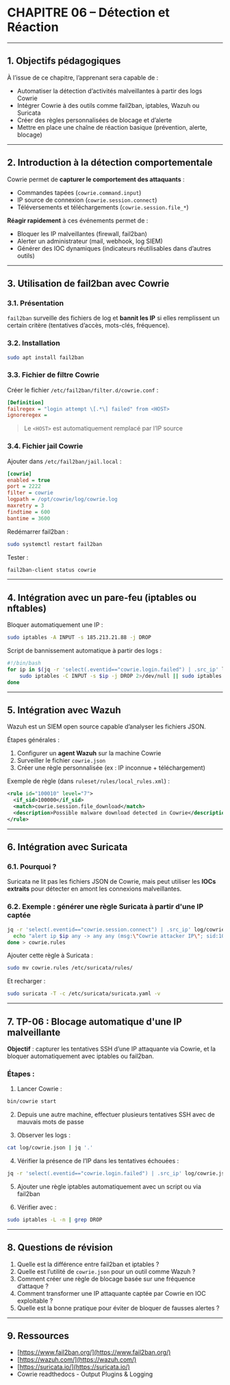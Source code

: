 # CHAPITRE 06 – Détection et Réaction

---

## 1. Objectifs pédagogiques

À l’issue de ce chapitre, l’apprenant sera capable de :

* Automatiser la détection d’activités malveillantes à partir des logs Cowrie
* Intégrer Cowrie à des outils comme fail2ban, iptables, Wazuh ou Suricata
* Créer des règles personnalisées de blocage et d’alerte
* Mettre en place une chaîne de réaction basique (prévention, alerte, blocage)

---

## 2. Introduction à la détection comportementale

Cowrie permet de **capturer le comportement des attaquants** :

* Commandes tapées (`cowrie.command.input`)
* IP source de connexion (`cowrie.session.connect`)
* Téléversements et téléchargements (`cowrie.session.file_*`)

**Réagir rapidement** à ces événements permet de :

* Bloquer les IP malveillantes (firewall, fail2ban)
* Alerter un administrateur (mail, webhook, log SIEM)
* Générer des IOC dynamiques (indicateurs réutilisables dans d’autres outils)

---

## 3. Utilisation de fail2ban avec Cowrie

### 3.1. Présentation

`fail2ban` surveille des fichiers de log et **bannit les IP** si elles remplissent un certain critère (tentatives d’accès, mots-clés, fréquence).

### 3.2. Installation

```bash
sudo apt install fail2ban
```

### 3.3. Fichier de filtre Cowrie

Créer le fichier `/etc/fail2ban/filter.d/cowrie.conf` :

```ini
[Definition]
failregex = "login attempt \[.*\] failed" from <HOST>
ignoreregex =
```

> Le `<HOST>` est automatiquement remplacé par l’IP source

### 3.4. Fichier jail Cowrie

Ajouter dans `/etc/fail2ban/jail.local` :

```ini
[cowrie]
enabled = true
port = 2222
filter = cowrie
logpath = /opt/cowrie/log/cowrie.log
maxretry = 3
findtime = 600
bantime = 3600
```

Redémarrer fail2ban :

```bash
sudo systemctl restart fail2ban
```

Tester :

```bash
fail2ban-client status cowrie
```

---

## 4. Intégration avec un pare-feu (iptables ou nftables)

Bloquer automatiquement une IP :

```bash
sudo iptables -A INPUT -s 185.213.21.88 -j DROP
```

Script de bannissement automatique à partir des logs :

```bash
#!/bin/bash
for ip in $(jq -r 'select(.eventid=="cowrie.login.failed") | .src_ip' log/cowrie.json | sort | uniq -c | awk '$1 > 5 {print $2}'); do
    sudo iptables -C INPUT -s $ip -j DROP 2>/dev/null || sudo iptables -A INPUT -s $ip -j DROP
done
```

---

## 5. Intégration avec Wazuh

Wazuh est un SIEM open source capable d’analyser les fichiers JSON.

Étapes générales :

1. Configurer un **agent Wazuh** sur la machine Cowrie
2. Surveiller le fichier `cowrie.json`
3. Créer une règle personnalisée (ex : IP inconnue + téléchargement)

Exemple de règle (dans `ruleset/rules/local_rules.xml`) :

```xml
<rule id="100010" level="7">
  <if_sid>100000</if_sid>
  <match>cowrie.session.file_download</match>
  <description>Possible malware download detected in Cowrie</description>
</rule>
```

---

## 6. Intégration avec Suricata

### 6.1. Pourquoi ?

Suricata ne lit pas les fichiers JSON de Cowrie, mais peut utiliser les **IOCs extraits** pour détecter en amont les connexions malveillantes.

### 6.2. Exemple : générer une règle Suricata à partir d'une IP captée

```bash
jq -r 'select(.eventid=="cowrie.session.connect") | .src_ip' log/cowrie.json | sort | uniq | while read ip; do
  echo "alert ip $ip any -> any any (msg:\"Cowrie attacker IP\"; sid:1000001; rev:1;)"
done > cowrie.rules
```

Ajouter cette règle à Suricata :

```bash
sudo mv cowrie.rules /etc/suricata/rules/
```

Et recharger :

```bash
sudo suricata -T -c /etc/suricata/suricata.yaml -v
```

---

## 7. TP-06 : Blocage automatique d'une IP malveillante

**Objectif** : capturer les tentatives SSH d’une IP attaquante via Cowrie, et la bloquer automatiquement avec iptables ou fail2ban.

### Étapes :

1. Lancer Cowrie :

```bash
bin/cowrie start
```

2. Depuis une autre machine, effectuer plusieurs tentatives SSH avec de mauvais mots de passe

3. Observer les logs :

```bash
cat log/cowrie.json | jq '.'
```

4. Vérifier la présence de l’IP dans les tentatives échouées :

```bash
jq -r 'select(.eventid=="cowrie.login.failed") | .src_ip' log/cowrie.json
```

5. Ajouter une règle iptables automatiquement avec un script ou via fail2ban

6. Vérifier avec :

```bash
sudo iptables -L -n | grep DROP
```

---

## 8. Questions de révision

1. Quelle est la différence entre fail2ban et iptables ?
2. Quelle est l’utilité de `cowrie.json` pour un outil comme Wazuh ?
3. Comment créer une règle de blocage basée sur une fréquence d’attaque ?
4. Comment transformer une IP attaquante captée par Cowrie en IOC exploitable ?
5. Quelle est la bonne pratique pour éviter de bloquer de fausses alertes ?

---

## 9. Ressources

* [https://www.fail2ban.org/](https://www.fail2ban.org/)
* [https://wazuh.com/](https://wazuh.com/)
* [https://suricata.io/](https://suricata.io/)
* Cowrie readthedocs - Output Plugins & Logging
